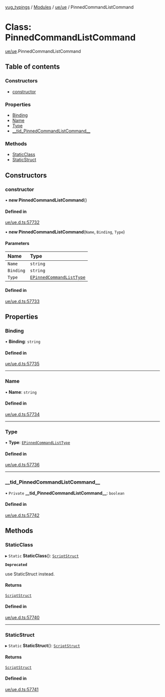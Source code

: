 [yug_typings](../README.md) / [Modules](../modules.md) / [ue/ue](../modules/ue_ue.md) / PinnedCommandListCommand

# Class: PinnedCommandListCommand

[ue/ue](../modules/ue_ue.md).PinnedCommandListCommand

## Table of contents

### Constructors

- [constructor](ue_ue.PinnedCommandListCommand.md#constructor)

### Properties

- [Binding](ue_ue.PinnedCommandListCommand.md#binding)
- [Name](ue_ue.PinnedCommandListCommand.md#name)
- [Type](ue_ue.PinnedCommandListCommand.md#type)
- [\_\_tid\_PinnedCommandListCommand\_\_](ue_ue.PinnedCommandListCommand.md#__tid_pinnedcommandlistcommand__)

### Methods

- [StaticClass](ue_ue.PinnedCommandListCommand.md#staticclass)
- [StaticStruct](ue_ue.PinnedCommandListCommand.md#staticstruct)

## Constructors

### constructor

• **new PinnedCommandListCommand**()

#### Defined in

[ue/ue.d.ts:57732](https://github.com/YugMetaverse/yug_typings/blob/25cad34/ue/ue.d.ts#L57732)

• **new PinnedCommandListCommand**(`Name`, `Binding`, `Type`)

#### Parameters

| Name | Type |
| :------ | :------ |
| `Name` | `string` |
| `Binding` | `string` |
| `Type` | [`EPinnedCommandListType`](../enums/ue_ue.EPinnedCommandListType.md) |

#### Defined in

[ue/ue.d.ts:57733](https://github.com/YugMetaverse/yug_typings/blob/25cad34/ue/ue.d.ts#L57733)

## Properties

### Binding

• **Binding**: `string`

#### Defined in

[ue/ue.d.ts:57735](https://github.com/YugMetaverse/yug_typings/blob/25cad34/ue/ue.d.ts#L57735)

___

### Name

• **Name**: `string`

#### Defined in

[ue/ue.d.ts:57734](https://github.com/YugMetaverse/yug_typings/blob/25cad34/ue/ue.d.ts#L57734)

___

### Type

• **Type**: [`EPinnedCommandListType`](../enums/ue_ue.EPinnedCommandListType.md)

#### Defined in

[ue/ue.d.ts:57736](https://github.com/YugMetaverse/yug_typings/blob/25cad34/ue/ue.d.ts#L57736)

___

### \_\_tid\_PinnedCommandListCommand\_\_

• `Private` **\_\_tid\_PinnedCommandListCommand\_\_**: `boolean`

#### Defined in

[ue/ue.d.ts:57742](https://github.com/YugMetaverse/yug_typings/blob/25cad34/ue/ue.d.ts#L57742)

## Methods

### StaticClass

▸ `Static` **StaticClass**(): [`ScriptStruct`](ue_ue.ScriptStruct.md)

**`Deprecated`**

use StaticStruct instead.

#### Returns

[`ScriptStruct`](ue_ue.ScriptStruct.md)

#### Defined in

[ue/ue.d.ts:57740](https://github.com/YugMetaverse/yug_typings/blob/25cad34/ue/ue.d.ts#L57740)

___

### StaticStruct

▸ `Static` **StaticStruct**(): [`ScriptStruct`](ue_ue.ScriptStruct.md)

#### Returns

[`ScriptStruct`](ue_ue.ScriptStruct.md)

#### Defined in

[ue/ue.d.ts:57741](https://github.com/YugMetaverse/yug_typings/blob/25cad34/ue/ue.d.ts#L57741)

